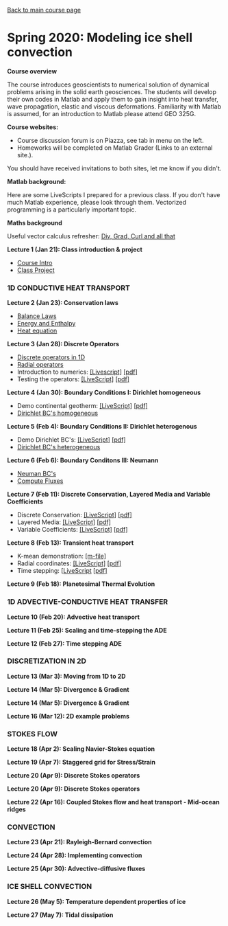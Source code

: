 [Back to main course page](https://mhesse.github.io/numerical_modeling/)
# Spring 2020: Modeling ice shell convection

**Course overview**

The course introduces geoscientists to numerical solution of dynamical problems arising in the solid earth geosciences. The students will develop their own codes in Matlab and apply them to gain insight into heat transfer, wave propagation, elastic and viscous deformations. Familiarity with Matlab is assumed, for an introduction to Matlab please attend GEO 325G.

**Course websites:**

* Course discussion forum is on Piazza, see tab in menu on the left.
* Homeworks will be completed on Matlab Grader (Links to an external site.).

You should have received invitations to both sites, let me know if you didn't.

**Matlab background:**

Here are some LiveScripts I prepared for a previous class.
If you don't have much Matlab experience, please look through
them. Vectorized programming is a particularly important topic.

**Maths background**

Useful vector calculus refresher: [Div, Grad, Curl and all that](https://wwnorton.com/books/Div-Grad-Curl-and-All-That)

**Lecture  1 (Jan 21): Class introduction & project**
* [Course Intro](modules/CourseIntro2020.pdf)
* [Class Project](modules/ClassProject_2020.pdf)

### 1D CONDUCTIVE HEAT TRANSPORT

**Lecture  2 (Jan 23): Conservation laws**
* [Balance Laws](modules/BalanceLaws.pdf)
* [Energy and Enthalpy](modules/Energy_Enthalpy.pdf)
* [Heat equation](modules/Heat_equation.pdf)

**Lecture  3 (Jan 28): Discrete Operators**
* [Discrete operators in 1D](modules/DiscreteOps1D.pdf)
* [Radial operators](modules/RadialOperators.pdf)
* Introduction to numerics: [[Livescript]](spring2020/demo_intro_numerics.mlx) [[pdf]](spring2020/demo_intro_numerics.pdf)
* Testing the operators: [[LiveScript]](spring2020/demo_testing_ops.mlx) [[pdf]](spring2020/demo_testing_ops.pdf)

**Lecture  4 (Jan 30): Boundary Conditions I: Dirichlet homogeneous**
* Demo continental geotherm: [[LiveScript]](spring2020/demo_ContinentalGeotherm.mlx) [[pdf]](spring2020/demo_ContinentalGeotherm.pdf)
* [Dirichlet BC's homogeneous](modules/BC_Dirichlet_homo.pdf)

**Lecture  5 (Feb  4): Boundary Conditions II: Dirichlet heterogenous**
* Demo Dirichlet BC's: [[LiveScript]](spring2020/demo_BC_Dirichlet_2020.mlx) [[pdf]](spring2020/demo_BC_Dirichlet_2020.pdf)
* [Dirichlet BC's heterogeneous](modules/BC_Dirichlet_hetero.pdf)

**Lecture  6 (Feb  6): Boundary Conditons III: Neumann**
* [Neuman BC's](spring2020/BC_Neumann2020.pdf)
* [Compute Fluxes](spring2020/Compute_Fluxes_geotherm.pdf)

**Lecture  7 (Feb  11): Discrete Conservation, Layered Media and Variable Coefficients**
* Discrete Conservation: [[LiveScript]](spring2020/demo_discrete_conservation.mlx) [[pdf]](spring2020/demo_discrete_conservation.pdf)
* Layered Media: [[LiveScript]](spring2020/demo_layered_media.mlx) [[pdf]](spring2020/demo_layered_media.pdf)
* Variable Coefficients: [[LiveScript]](spring2020/demo_variable_coeff.mlx) [[pdf]](spring2020/demo_variable_coeff.pdf)

**Lecture  8 (Feb 13): Transient heat transport**
* K-mean demonstration: [[m-file]](spring2020/demo_K_mean.m)
* Radial coordinates: [[LiveScript]](spring2020/demo_radial_coords.mlx) [[pdf]](spring2020/demo_radial_coords.pdf)
* Time stepping: [[LiveScript](spring2020/demo_timestepping.mlx) [[pdf]](spring2020/demo_timestepping.pdf)

**Lecture  9 (Feb 18): Planetesimal Thermal Evolution**

### 1D ADVECTIVE-CONDUCTIVE HEAT TRANSFER

**Lecture 10 (Feb 20): Advective heat transport**

**Lecture 11 (Feb 25): Scaling and time-stepping the ADE**

**Lecture 12 (Feb 27): Time stepping ADE**

### DISCRETIZATION IN 2D

**Lecture 13 (Mar  3): Moving from 1D to 2D**

**Lecture 14 (Mar  5): Divergence & Gradient**

**Lecture 14 (Mar  5): Divergence & Gradient**

**Lecture 16 (Mar 12): 2D example problems**

### STOKES FLOW

**Lecture 18 (Apr 2): Scaling Navier-Stokes equation**

**Lecture 19 (Apr 7): Staggered grid for Stress/Strain**

**Lecture 20 (Apr 9): Discrete Stokes operators**

**Lecture 20 (Apr 9): Discrete Stokes operators**

**Lecture 22 (Apr 16): Coupled Stokes flow and heat transport - Mid-ocean ridges**

### CONVECTION

**Lecture 23 (Apr 21): Rayleigh-Bernard convection**

**Lecture 24 (Apr 28): Implementing convection**

**Lecture 25 (Apr 30): Advective-diffusive fluxes**

### ICE SHELL CONVECTION
**Lecture 26 (May 5): Temperature dependent properties of ice**

**Lecture 27 (May 7): Tidal dissipation**
